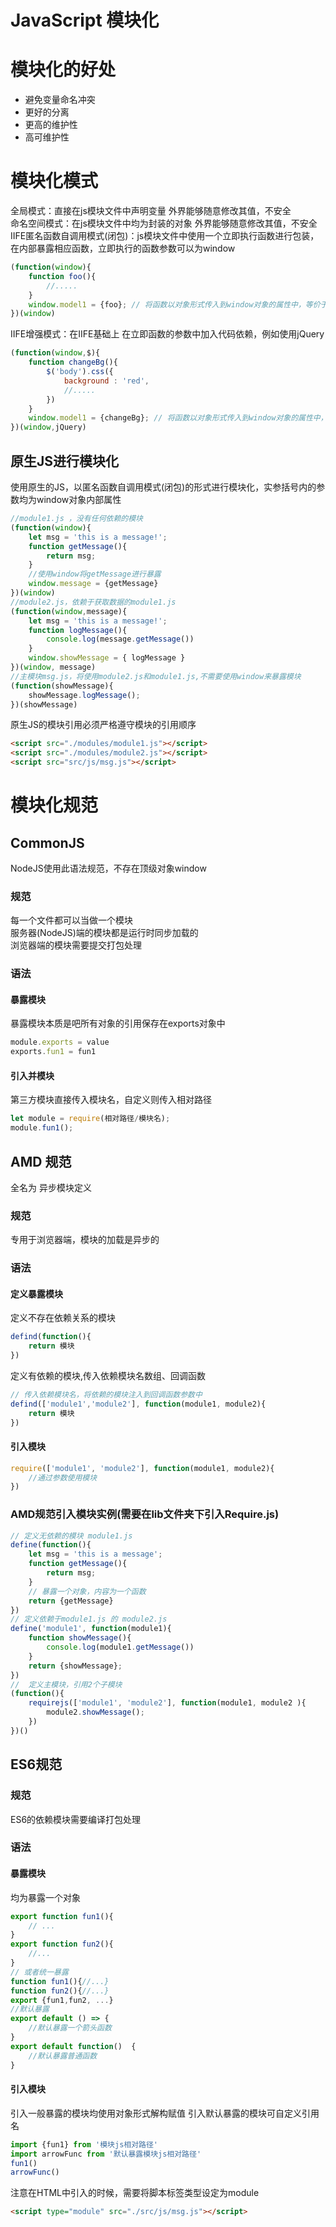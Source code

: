 # JavaScript 模块化
# 模块化的好处
* 避免变量命名冲突
* 更好的分离
* 更高的维护性
* 高可维护性
# 模块化模式
全局模式：直接在js模块文件中声明变量    外界能够随意修改其值，不安全  
命名空间模式：在js模块文件中均为封装的对象  外界能够随意修改其值，不安全  
IIFE匿名函数自调用模式(闭包)：js模块文件中使用一个立即执行函数进行包装，在内部暴露相应函数，立即执行的函数参数可以为window 
```js
(function(window){
    function foo(){
        //.....
    }
    window.model1 = {foo}; // 将函数以对象形式传入到window对象的属性中，等价于{foo：foo}
})(window)
```
IIFE增强模式：在IIFE基础上 在立即函数的参数中加入代码依赖，例如使用jQuery
```js
(function(window,$){
    function changeBg(){
        $('body').css({
            background : 'red',
            //.....
        })
    }
    window.model1 = {changeBg}; // 将函数以对象形式传入到window对象的属性中，等价于{foo：foo}
})(window,jQuery)
```
## 原生JS进行模块化
使用原生的JS，以匿名函数自调用模式(闭包)的形式进行模块化，实参括号内的参数均为window对象内部属性
```js
//module1.js ，没有任何依赖的模块
(function(window){
    let msg = 'this is a message!';
    function getMessage(){
        return msg;
    }
    //使用window将getMessage进行暴露
    window.message = {getMessage}
})(window)
//module2.js，依赖于获取数据的module1.js
(function(window,message){
    let msg = 'this is a message!';
    function logMessage(){
        console.log(message.getMessage())
    }
    window.showMessage = { logMessage }
})(window, message)
//主模块msg.js，将使用module2.js和module1.js,不需要使用window来暴露模块
(function(showMessage){
    showMessage.logMessage();
})(showMessage)
```
原生JS的模块引用必须严格遵守模块的引用顺序
```html
<script src="./modules/module1.js"></script>
<script src="./modules/module2.js"></script>
<script src="src/js/msg.js"></script>
```


# 模块化规范
## CommonJS
NodeJS使用此语法规范，不存在顶级对象window
### 规范
每一个文件都可以当做一个模块  
服务器(NodeJS)端的模块都是运行时同步加载的  
浏览器端的模块需要提交打包处理  
### 语法
#### 暴露模块
暴露模块本质是吧所有对象的引用保存在exports对象中
```js
module.exports = value
exports.fun1 = fun1
```
#### 引入并模块
第三方模块直接传入模块名，自定义则传入相对路径
```js
let module = require(相对路径/模块名);
module.fun1();
```
## AMD 规范
全名为 异步模块定义 
### 规范
专用于浏览器端，模块的加载是异步的
### 语法
#### 定义暴露模块
定义不存在依赖关系的模块
```js
defind(function(){
    return 模块
})
```
定义有依赖的模块,传入依赖模块名数组、回调函数
```js
// 传入依赖模块名，将依赖的模块注入到回调函数参数中
defind(['module1','module2'], function(module1, module2){
    return 模块
})
```
#### 引入模块
```js
require(['module1', 'module2'], function(module1, module2){
    //通过参数使用模块 
})
```
###  AMD规范引入模块实例(需要在lib文件夹下引入Require.js)
```js
// 定义无依赖的模块 module1.js
define(function(){
    let msg = 'this is a message';
    function getMessage(){
        return msg;
    }
    // 暴露一个对象，内容为一个函数
    return {getMessage} 
})
// 定义依赖于module1.js 的 module2.js
define('module1', function(module1){
    function showMessage(){
        console.log(module1.getMessage())
    }
    return {showMessage};
})
//  定义主模块，引用2个子模块
(function(){
    requirejs(['module1', 'module2'], function(module1, module2 ){
        module2.showMessage();
    })
})()
```

## ES6规范
### 规范
ES6的依赖模块需要编译打包处理
### 语法
#### 暴露模块
均为暴露一个对象
```js
export function fun1(){
    // ...
}
export function fun2(){
    //... 
}
// 或者统一暴露
function fun1(){//...}
function fun2(){//...}
export {fun1,fun2, ...}
//默认暴露
export default () => {
    //默认暴露一个箭头函数
}
export default function()  {
    //默认暴露普通函数
}

```
#### 引入模块
引入一般暴露的模块均使用对象形式解构赋值
引入默认暴露的模块可自定义引用名 
```js
import {fun1} from '模块js相对路径'
import arrowFunc from '默认暴露模块js相对路径'
fun1()
arrowFunc()
```
注意在HTML中引入的时候，需要将脚本标签类型设定为module
```html
<script type="module" src="./src/js/msg.js"></script>
```